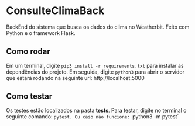 # ConsulteClimaBack

BackEnd do sistema que busca os dados do clima no Weatherbit. Feito com Python e o framework Flask.

## Como rodar

Em um terminal, digite `pip3 install -r requirements.txt` para instalar as dependências do projeto. 
Em seguida, digite `python3` para abrir o servidor que estará rodando na seguinte url: http://localhost:5000

## Como testar

Os testes estão localizados na pasta __tests__. Para testar,  digite no terminal o seguinte comando: `pytest. Ou caso não funcione: `python3 -m pytest`
